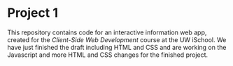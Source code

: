 # Project 1

This repository contains code for an interactive information web app, created for the _Client-Side Web Development_ course at the UW iSchool. We have just finished the draft including HTML and CSS and are working on the Javascript and more HTML and CSS changes for the finished project.

